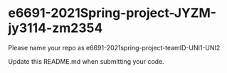 # e6691-2021Spring-project-JYZM-jy3114-zm2354

Please name your repo as e6691-2021spring-project-teamID-UNI1-UNI2

Update this README.md when submitting your code.
